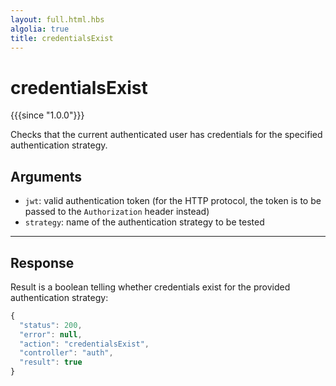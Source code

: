 ```yaml
---
layout: full.html.hbs
algolia: true
title: credentialsExist
---
```



# credentialsExist

{{{since "1.0.0"}}}

Checks that the current authenticated user has credentials for the specified authentication strategy.


## Arguments

* `jwt`: valid authentication token (for the HTTP protocol, the token is to be passed to the `Authorization` header instead)
* `strategy`: name of the authentication strategy to be tested

---

## Response

Result is a boolean telling whether credentials exist for the provided authentication strategy:

```js
{
  "status": 200,
  "error": null,
  "action": "credentialsExist",
  "controller": "auth",
  "result": true
}
```

